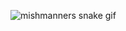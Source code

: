 <!-- platane/snk works, it just puts it on a new branch -->
![mishmanners snake gif](https://github.com/okshreyas/okshreyas/blob/output/github-contribution-grid-snake.svg)
